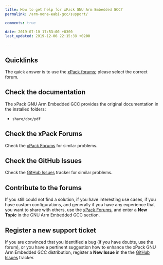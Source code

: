 ```yaml
---
title: How to get help for xPack GNU Arm Embedded GCC?
permalink: /arm-none-eabi-gcc/support/

comments: true

date: 2019-07-10 17:53:00 +0300
last_updated: 2019-12-06 22:15:38 +0200

---
```


## Quicklinks

The quick answer is to use the
[xPack forums](https://www.tapatalk.com/groups/xpack/); please select
the correct forum.

## Check the documentation

The xPack GNU Arm Embedded GCC provides the original documentation in the
installed folders:

- `share/doc/pdf`

## Check the xPack Forums

Check the [xPack Forums](https://www.tapatalk.com/groups/xpack/) for
similar problems.

## Check the GitHub Issues

Check the
[GitHub Issues](https://github.com/xpack-dev-tools/arm-none-eabi-gcc-xpack/issues/)
tracker for similar problems.

## Contribute to the forums

If you still could not find a solution, if you have interesting use
cases, if you have custom configurations, and generally if you have
any experience that you want to share with others, use the
[xPack Forums](https://www.tapatalk.com/groups/xpack/),
and enter a **New Topic** in the GNU Arm Embedded GCC section.

## Register a new support ticket

If you are convinced that you identified a bug (if you have doubts,
use the forum),
or you have a pertinent suggestion how to enhance the xPack GNU Arm Embedded GCC
distribution, register a **New Issue** in the the
[GitHub Issues](https://github.com/xpack-dev-tools/arm-none-eabi-gcc-xpack/issues/)
tracker.
